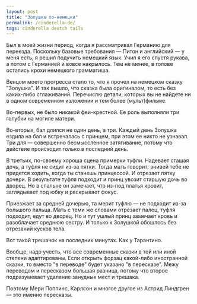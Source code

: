```yaml
---
layout: post
title: "Золушка по-немецки"
permalink: /cinderella-de/
tags: cinderella deutch tails
---
```


Был в моей жизни период, когда я рассматривал Германию для переезда. Поскольку
базовые требования — Питон и английский — у меня есть, я решил подучить немецкий
язык. Учил я его спустя рукава, а потом с Германией и вовсе накрылось. Тем не
менее, в голове остались крохи немецкого грамматиша.

Венцом моего прогресса стало то, что я прочел на немецком сказку "Золушка". И
так вышло, что сказка была оригиналом, то есть без каких-либо
сглаживаний. Перечислю детали, которых вы не найдете ни в одном современном
изложении и тем более (мульт)фильме.

Во-первых, не было никакой феи-крестной. Ее роль выполняли три голубки на могиле
матери.

Во-вторых, бал длился не один день, а три. Каждый день Золушка ездила на бал и
встречалась с принцем, при этом ее никто не узнавал. Три для — совершенно
бесмыссленное затягивание, потому что действие происходит только в последний
день.

В третьих, по-своему хороша сцена примерки туфли. Надевает сташая дочь, а туфля
не сидит из-за пятки. Тогда мать говорит: энивей тебе не придется ходить, когда
ты станешь принцессой. И отрезает пятку дочери. В результате туфля подходит и
принц увозит старшую дочь во дворец. Но в спальне он замечает, что из-под платья
кровит, заглядывает под юбку и раскрывает фокус.

Приезжает за средней дочерью, та мерит туфлю — не подходит из-за большого
пальца. Мать с теми же словами отрезает палец, туфля подходит, едут во
дворец. Но и тут ушлый принц замечает кровь и разоблачает среднюю сестру. И
только к Золушкой обошлось без отрезаний кусков тела.

Вот такой трешачок на последних минутах. Как у Тарантино.

Вообще, надо учесть, что все современные сказки в той или иной степени
адаптированы. Если открыть форзац какой-либо иностранной сказки, то вместо "в
переводе" будет указано "в пересказе". Межу переводом и пересказом большая
разница, потому что второе подразумевает удаление занудных мест и трешака.

Поэтому Мери Поппинс, Карлсон и многое другое из Астрид Линдгрен — это именно
пересказы.
